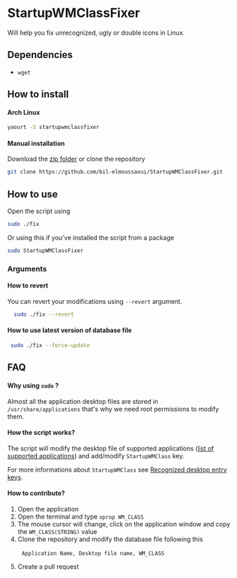 # StartupWMClassFixer
Will help you fix unrecognized, ugly or double icons in Linux.

## Dependencies
- `wget`

## How to install
#### Arch Linux
```bash
yaourt -S startupwmclassfixer
```
#### Manual installation
Download the [zip folder](https://github.com/bil-elmoussaoui/StartupWMClassFixer/archive/master.zip) or clone the repository
  ```bash
git clone https://github.com/bil-elmoussaoui/StartupWMClassFixer.git
```

## How to use
Open the script using 
```bash
sudo ./fix
```

Or using this if you've installed the script from a package 
```bash
sudo StartupWMClassFixer
```
  
### Arguments
#### How to revert
You can revert your modifications using `--revert` argument.
```bash
  sudo ./fix --revert
```
#### How to use latest version of database file
```bash
 sudo ./fix --force-update
```

## FAQ

#### Why using `sudo` ?
Almost all the application desktop files are stored in `/usr/share/applications` that's why we need root permissions to modify them.

#### How the script works? 
The script will modify the desktop file of supported applications ([list of supported applications](https://github.com/bil-elmoussaoui/StartupWMClassFixer/blob/master/database.csv)) and add/modify `StartupWMClass` key. 

For more informations about `StartupWMClass` see [Recognized desktop entry keys](http://standards.freedesktop.org/desktop-entry-spec/latest/ar01s05.html). 

#### How to contribute? 
1. Open the application 
2. Open the terminal and type `xprop WM_CLASS`
3. The mouse cursor will change, click on the application window and copy the `WM_CLASS(STRING)` value
4. Clone the repository and modify the database file following this

  ```
    Application Name, Desktop file name, WM_CLASS
  ```

5. Create a pull request

